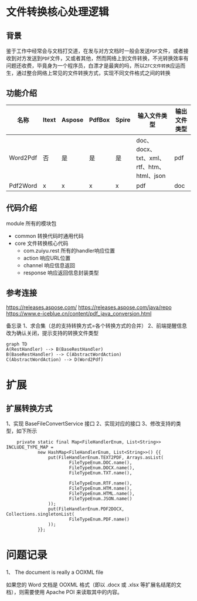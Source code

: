 # 文件转换核心处理逻辑
## 背景
鉴于工作中经常会与文档打交道，在发与对方文档时一般会发送`PDF`文件，或者接收到对方发送到`PDF`文件，又或者其他，然而网络上到文件转换，不光转换效率有问题还收费，毕竟身为一个程序员，白漂才是最爽的吗，所以`ZFC文件转换`应运而生，通过整合网络上常见的文件转换方式，实现不同文件格式之间的转换
## 功能介绍

| 名称       | Itext | Aspose | PdfBox | Spire | 输入文件类型                           | 输出文件类型 |
|----------|-------|--------|--------|-------|----------------------------------|--------|
| Word2Pdf | 否     | 是      | 是      | 是     | doc、docx、txt、xml、rtf、htm、html、json | pdf    |
| Pdf2Word | x     | x      | x      | x     | pdf                              | doc    |

## 代码介绍
module 所有的模块包
 - common 转换代码时通用代码
 - core 文件转换核心代码
   - com.zuiyu.rest 所有的handler响应位置
   - action 响应URL位置
   - channel 响应信息返回
   - response 响应返回信息封装类型

## 参考连接
https://releases.aspose.com/
https://releases.aspose.com/java/repo
https://www.e-iceblue.cn/content/pdf_java_conversion.html


备忘录
1、求合集（总的支持转换方式=各个转换方式的合并）
2、前端提醒信息改为确认关闭，提示支持的转换文件类型


```mermaid
graph TD
A(RestHandler) --> B(BaseRestHandler)
B(BaseRestHandler) --> C(AbstractWordAction)
C(AbstractWordAction) --> D(Word2Pdf)
```

# 扩展
## 扩展转换方式
1、实现 BaseFileConvertService 接口
2、实现对应的接口
3、修改支持的类型，如下所示
```text
    private static final Map<FileHandlerEnum, List<String>> INCLUDE_TYPE_MAP =
            new HashMap<FileHandlerEnum, List<String>>() {{
                put(FileHandlerEnum.TEXT2PDF, Arrays.asList(
                        FileTypeEnum.DOC.name(),
                        FileTypeEnum.DOCX.name(),
                        FileTypeEnum.TXT.name(),

                        FileTypeEnum.RTF.name(),
                        FileTypeEnum.HTM.name(),
                        FileTypeEnum.HTML.name(),
                        FileTypeEnum.JSON.name()
                ));
                put(FileHandlerEnum.PDF2DOCX, Collections.singletonList(
                        FileTypeEnum.PDF.name()
                ));
            }};
```


# 问题记录
1、 The document is really a OOXML file

如果您的 Word 文档是 OOXML 格式（即以 .docx 或 .xlsx 等扩展名结尾的文档），则需要使用 Apache POI 来读取其中的内容。